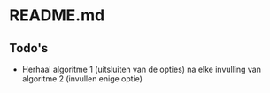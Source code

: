 # README.md

## Todo's
* Herhaal algoritme 1 (uitsluiten van de opties) na elke invulling van algoritme 2 (invullen enige optie)
